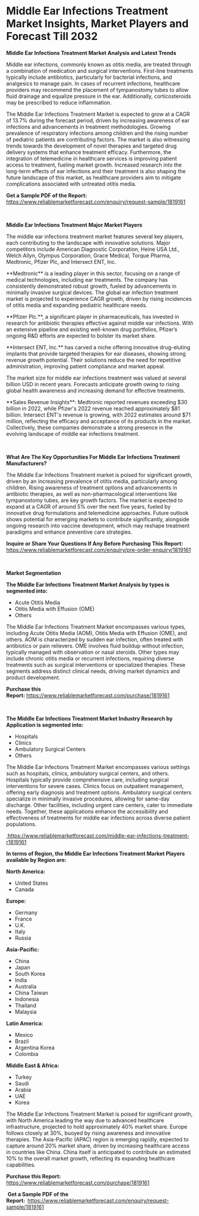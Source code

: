 <p><h1>Middle Ear Infections Treatment Market Insights, Market Players and Forecast Till 2032</h1></p><p><strong>Middle Ear Infections Treatment Market Analysis and Latest Trends</strong></p>
<p><p>Middle ear infections, commonly known as otitis media, are treated through a combination of medication and surgical interventions. First-line treatments typically include antibiotics, particularly for bacterial infections, and analgesics to manage pain. In cases of recurrent infections, healthcare providers may recommend the placement of tympanostomy tubes to allow fluid drainage and equalize pressure in the ear. Additionally, corticosteroids may be prescribed to reduce inflammation.</p><p>The Middle Ear Infections Treatment Market is expected to grow at a CAGR of 13.7% during the forecast period, driven by increasing awareness of ear infections and advancements in treatment methodologies. Growing prevalence of respiratory infections among children and the rising number of pediatric patients are contributing factors. The market is also witnessing trends towards the development of novel therapies and targeted drug delivery systems that enhance treatment efficacy. Furthermore, the integration of telemedicine in healthcare services is improving patient access to treatment, fueling market growth. Increased research into the long-term effects of ear infections and their treatment is also shaping the future landscape of this market, as healthcare providers aim to mitigate complications associated with untreated otitis media.</p></p>
<p><strong>Get a Sample PDF of the Report:&nbsp;</strong> <a href="https://www.reliablemarketforecast.com/enquiry/request-sample/1819161?utm_campaign=2749&utm_medium=2&utm_source=Github&utm_content=ia&utm_term=13042025&utm_id=middle-ear-infections-treatment">https://www.reliablemarketforecast.com/enquiry/request-sample/1819161</a></p>
<p>&nbsp;</p>
<p><strong>Middle Ear Infections Treatment Major Market Players</strong></p>
<p><p>The middle ear infections treatment market features several key players, each contributing to the landscape with innovative solutions. Major competitors include American Diagnostic Corporation, Heine USA Ltd., Welch Allyn, Olympus Corporation, Grace Medical, Torque Pharma, Medtronic, Pfizer Plc, and Intersect ENT, Inc.</p><p>**Medtronic** is a leading player in this sector, focusing on a range of medical technologies, including ear treatments. The company has consistently demonstrated robust growth, fueled by advancements in minimally invasive surgical devices. The global ear infection treatment market is projected to experience CAGR growth, driven by rising incidences of otitis media and expanding pediatric healthcare needs.</p><p>**Pfizer Plc.**, a significant player in pharmaceuticals, has invested in research for antibiotic therapies effective against middle ear infections. With an extensive pipeline and existing well-known drug portfolios, Pfizer’s ongoing R&D efforts are expected to bolster its market share.</p><p>**Intersect ENT, Inc.** has carved a niche offering innovative drug-eluting implants that provide targeted therapies for ear diseases, showing strong revenue growth potential. Their solutions reduce the need for repetitive administration, improving patient compliance and market appeal.</p><p>The market size for middle ear infections treatment was valued at several billion USD in recent years. Forecasts anticipate growth owing to rising global health awareness and increasing demand for effective treatments.</p><p>**Sales Revenue Insights**: Medtronic reported revenues exceeding $30 billion in 2022, while Pfizer's 2022 revenue reached approximately $81 billion. Intersect ENT's revenue is growing, with 2022 estimates around $71 million, reflecting the efficacy and acceptance of its products in the market. Collectively, these companies demonstrate a strong presence in the evolving landscape of middle ear infections treatment.</p></p>
<p>&nbsp;</p>
<p><strong>What Are The Key Opportunities For Middle Ear Infections Treatment Manufacturers?</strong></p>
<p><p>The Middle Ear Infections Treatment market is poised for significant growth, driven by an increasing prevalence of otitis media, particularly among children. Rising awareness of treatment options and advancements in antibiotic therapies, as well as non-pharmacological interventions like tympanostomy tubes, are key growth factors. The market is expected to expand at a CAGR of around 5% over the next five years, fueled by innovative drug formulations and telemedicine approaches. Future outlook shows potential for emerging markets to contribute significantly, alongside ongoing research into vaccine development, which may reshape treatment paradigms and enhance preventive care strategies.</p></p>
<p><strong>Inquire or Share Your Questions If Any Before Purchasing This Report:</strong> <a href="https://www.reliablemarketforecast.com/enquiry/pre-order-enquiry/1819161?utm_campaign=2749&utm_medium=2&utm_source=Github&utm_content=ia&utm_term=13042025&utm_id=middle-ear-infections-treatment">https://www.reliablemarketforecast.com/enquiry/pre-order-enquiry/1819161</a></p>
<p>&nbsp;</p>
<p><strong>Market Segmentation</strong></p>
<p><strong>The Middle Ear Infections Treatment Market Analysis by types is segmented into:</strong></p>
<p><ul><li>Acute Otitis Media</li><li>Otitis Media with Effusion (OME)</li><li>Others</li></ul></p>
<p><p>The Middle Ear Infections Treatment Market encompasses various types, including Acute Otitis Media (AOM), Otitis Media with Effusion (OME), and others. AOM is characterized by sudden ear infection, often treated with antibiotics or pain relievers. OME involves fluid buildup without infection, typically managed with observation or nasal steroids. Other types may include chronic otitis media or recurrent infections, requiring diverse treatments such as surgical interventions or specialized therapies. These segments address distinct clinical needs, driving market dynamics and product development.</p></p>
<p><strong>Purchase this Report:&nbsp;</strong><a href="https://www.reliablemarketforecast.com/purchase/1819161?utm_campaign=2749&utm_medium=2&utm_source=Github&utm_content=ia&utm_term=13042025&utm_id=middle-ear-infections-treatment">https://www.reliablemarketforecast.com/purchase/1819161</a></p>
<p>&nbsp;</p>
<p><strong>The Middle Ear Infections Treatment Market Industry Research by Application is segmented into:</strong></p>
<p><ul><li>Hospitals</li><li>Clinics</li><li>Ambulatory Surgical Centers</li><li>Others</li></ul></p>
<p><p>The Middle Ear Infections Treatment Market encompasses various settings such as hospitals, clinics, ambulatory surgical centers, and others. Hospitals typically provide comprehensive care, including surgical interventions for severe cases. Clinics focus on outpatient management, offering early diagnosis and treatment options. Ambulatory surgical centers specialize in minimally invasive procedures, allowing for same-day discharge. Other facilities, including urgent care centers, cater to immediate needs. Together, these applications enhance the accessibility and effectiveness of treatments for middle ear infections across diverse patient populations.</p></p>
<p><a href="https://www.reliablemarketforecast.com/middle-ear-infections-treatment-r1819161?utm_campaign=2749&utm_medium=2&utm_source=Github&utm_content=ia&utm_term=13042025&utm_id=middle-ear-infections-treatment">&nbsp;https://www.reliablemarketforecast.com/middle-ear-infections-treatment-r1819161</a></p>
<p><strong>In terms of Region, the Middle Ear Infections Treatment Market Players available by Region are:</strong></p>
<p>
    <p> <strong> North America: </strong>
        <ul>
            <li>United States</li>
            <li>Canada</li>
        </ul>
        </p> 
    <p> <strong> Europe: </strong>
        <ul>
            <li>Germany</li>
            <li>France</li>
            <li>U.K.</li>
            <li>Italy</li>
            <li>Russia</li>
        </ul>
        </p> 
    <p> <strong> Asia-Pacific: </strong>
        <ul>
            <li>China</li>
            <li>Japan</li>
            <li>South Korea</li>
            <li>India</li>
            <li>Australia</li>
            <li>China Taiwan</li>
            <li>Indonesia</li>
            <li>Thailand</li>
            <li>Malaysia</li>
        </ul>
        </p> 
    <p> <strong> Latin America: </strong>
        <ul>
            <li>Mexico</li>
            <li>Brazil</li>
            <li>Argentina Korea</li>
            <li>Colombia</li>
        </ul>
        </p> 
    <p> <strong> Middle East & Africa: </strong>
        <ul>
            <li>Turkey</li>
            <li>Saudi</li>
            <li>Arabia</li>
            <li>UAE</li>
            <li>Korea</li>
        </ul>
    </p>
    </p>
<p><p>The Middle Ear Infections Treatment Market is poised for significant growth, with North America leading the way due to advanced healthcare infrastructure, projected to hold approximately 40% market share. Europe follows closely at 30%, buoyed by rising awareness and innovative therapies. The Asia-Pacific (APAC) region is emerging rapidly, expected to capture around 20% market share, driven by increasing healthcare access in countries like China. China itself is anticipated to contribute an estimated 10% to the overall market growth, reflecting its expanding healthcare capabilities.</p></p>
<p><strong>Purchase this Report: </strong><a href="https://www.reliablemarketforecast.com/purchase/1819161?utm_campaign=2749&utm_medium=2&utm_source=Github&utm_content=ia&utm_term=13042025&utm_id=middle-ear-infections-treatment">https://www.reliablemarketforecast.com/purchase/1819161</a></p>
<p>&nbsp;<strong>Get a Sample PDF of the Report:&nbsp;&nbsp;</strong><a href="https://www.reliablemarketforecast.com/enquiry/request-sample/1819161?utm_campaign=2749&utm_medium=2&utm_source=Github&utm_content=ia&utm_term=13042025&utm_id=middle-ear-infections-treatment">https://www.reliablemarketforecast.com/enquiry/request-sample/1819161</a></p>
<p><strong></strong></p>
<p><p></p><p></p><p></p></p>